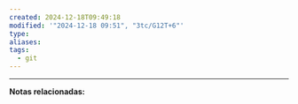 ```yaml
---
created: 2024-12-18T09:49:18
modified: '"2024-12-18 09:51", "3tc/G12T+6"'
type: 
aliases: 
tags:
  - git
---
```

                   

--- 
 **Notas relacionadas:**
 